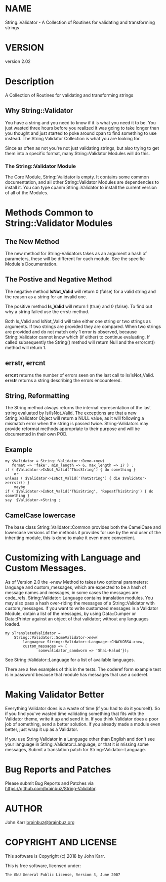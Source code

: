 # NAME

String::Validator - A Collection of Routines for validating and transforming strings

# VERSION

version 2.02

# Description

A Collection of Routines for validating and transforming strings

## Why String::Validator

You have a string and you need to know if it is what you need it to be.
You just wasted three hours before you realized it was going to take
longer than you thought and just started to poke around cpan to find
something to use instead. The String Validator Collection is what you are looking for.

Since as often as not you're not just validating strings, but also
trying to get them into a specific format, many String::Validator Modules
will do this.

### The String::Validator Module

The Core Module, String::Validator is empty. It contains some common
documentation, and all other String::Validator Modules are dependencies
to install it. You can type cpanm String::Validator to install the current
version of all of the Modules.

# Methods Common to String::Validator Modules

## The New Method

The new method for String-Validators takes as an argument a hash of
parameters, these will be different for each module. See the specific
Module's Documentation.

## The Postive and Negative Method

The negative method **IsNot\_Valid** will return 0 (false) for a valid string
and the reason as a string for an invalid one.

The positive method **Is\_Valid** will return 1 (true) and 0 (false). To find out
why a string failed use the errstr method.

Both Is\_Valid and IsNot\_Valid will take either one string or two strings as
arguments. If two strings are provided they are compared. When two strings are
provided and do not match only 1 error is observed, because String::Validator cannot
know which (if either) to continue evaluating. If called subsequently the String() method will
return Null and the errorcnt() method will return 1.

## errstr, errcnt

**errcnt** returns the number of errors seen on the last call to Is/IsNot\_Valid.
**errstr** returns a string describing the errors encountered.

## String, Reformatting

The String method always returns the internal representation of the
last string evaluated by Is/IsNot\_Valid. The exceptions are that a new
String::Validator Object will return a NULL value, as it will following
a mismatch error when the string is passed twice.
String-Validators may provide reformat methods appropriate to their purpose
and will be documented in their own POD.

## Example

    my $Validator = String::Validator::Demo->new(
       format => 'fake', min_length => 6, max_length => 17 ) ;
    if ( $Validator->IsNot_Valid('ThisString') { do something }
        or
    unless ( $Validator->IsNot_Valid('ThatString') { die $Validator->errstr() }
        maybe
    if ( $Validator->IsNot_Valid('ThisString', 'RepeatThisString') { do something }
    say  $Validator->String ;

## CamelCase lowercase

The base class String::Validator::Common provides both the CamelCase and lowercase
versions of the methods it provides for use by the end user of the inheriting module,
this is done to make it even more convenient.

# Customizing with Language and Custom Messages.

As of Version 2.0 the ->new Method to takes two optional parameters: language and custom\_messages, which are expected to be a hash of message names and messages, in some cases the messages are code\_refs. String::Validator::Language contains translation modules. You may also pass a hash over-riding the messages of a String::Validator with custom\_messages. If you want to write customzed messages in a Validator Module, obtain a list of the messages, by using Data::Dumper or Data::Printer against an object of that validator; without any languages loaded.

    my $TranslatedValidator =
        String::Validator::SomeValidator->new(
            language=> String::Validator::Language::CHACKOBSA->new,
            custom_messages => {
                   somevalidator_sandworm => 'Shai-Halud'});

See String::Validator::Language for a list of available languages.

There are a few examples of this in the tests. The coderef form example test is in password because that module has messages that use a coderef.

# Making Validator Better

Everything Validator does is a waste of time (if you had to do it yourself).
So if you find you've wasted time validating something that fits
with the Validator theme, write it up and send it in. If you think
Validator does a poor job of something, send a better solution.
If you already made a module even better, just wrap it up as a Validator.

If you use String Validator in a Language other than English and don't see your language in String::Validator::Language, or that it is missing some messages, Submit a translation patch for String::Validator::Language.

# Bug Reports and Patches

Please submit Bug Reports and Patches via https://github.com/brainbuz/String-Validator.

# AUTHOR

John Karr <brainbuz@brainbuz.org>

# COPYRIGHT AND LICENSE

This software is Copyright (c) 2018 by John Karr.

This is free software, licensed under:

    The GNU General Public License, Version 3, June 2007
